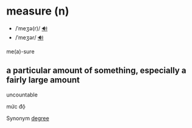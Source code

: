 # measure (n)

- /ˈmeʒə(r)/ [🔊](https://www.oxfordlearnersdictionaries.com/media/english/uk_pron/m/mea/measu/measure__gb_3.mp3)
- /ˈmeʒər/ [🔊](https://www.oxfordlearnersdictionaries.com/media/english/us_pron/m/mea/measu/measure__us_1.mp3)

me(a)-sure

## a particular amount of something, especially a fairly large amount

uncountable

mức độ

Synonym [degree]()